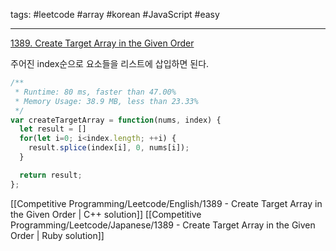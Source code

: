tags: #leetcode #array #korean #JavaScript #easy

<hr />

[1389. Create Target Array in the Given Order](https://leetcode.com/problems/create-target-array-in-the-given-order/)

주어진 index순으로 요소들을 리스트에 삽입하면 된다.

```js
/**
 * Runtime: 80 ms, faster than 47.00%
 * Memory Usage: 38.9 MB, less than 23.33%
 */
var createTargetArray = function(nums, index) {
  let result = []
  for(let i=0; i<index.length; ++i) {
    result.splice(index[i], 0, nums[i]);
  }

  return result;
};
```

[[Competitive Programming/Leetcode/English/1389 - Create Target Array in the Given Order | C++ solution]]
[[Competitive Programming/Leetcode/Japanese/1389 - Create Target Array in the Given Order | Ruby solution]]
